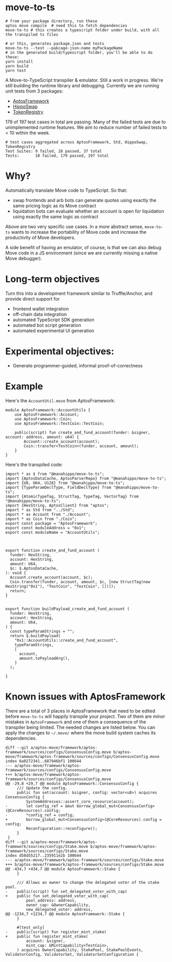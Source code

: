 # move-to-ts
```
# from your package directory, run these
aptos move compile  # need this to fetch dependencies
move-to-ts # this creates a typescript folder under build, with all the transpiled ts files

# or this, generates package.json and tests
move-to-ts --test --pakcage-json-name myPackageName
# in the generated build/typescript folder, you'll be able to do these:
yarn install
yarn build
yarn test

```

A Move-to-TypeScript transpiler & emulator. Still a work in progress. We're still building the runtime library and
debugging. Currently we are running unit tests from 3 packages:
- [AptosFramework](https://github.com/aptos-labs/aptos-core/tree/main/aptos-move/framework)
- [HippoSwap](https://github.com/hippospace/hippo-swap)
- [TokenRegistry](https://github.com/hippospace/aptos-registry)

179 of 197 test cases in total are passing. Many of the failed tests are due to unimplemented runtime features. We aim
to reduce number of failed tests to < 10 within the week.

```
# test cases aggregated across AptosFramework, Std, HippoSwap, TokenRegistry
Test Suites: 9 failed, 28 passed, 37 total
Tests:       18 failed, 179 passed, 197 total
```


# Why?

Automatically translate Move code to TypeScript. So that:
- swap frontends and arb bots can generate quotes using exactly the same pricing logic as its Move contract
- liquidation bots can evaluate whether an account is open for liquidation using exactly the same logic as contract

Above are two very specific use cases. In a more abstract sense, `move-to-ts` wants to increase the portability of 
Move code and increase the productivity of Move developers.

A side benefit of having an emulator, of course, is that we can also debug Move code in a JS environment (since we 
are currently missing a native Move debugger).


# Long-term objectives

Turn this into a development framework similar to Truffle/Anchor, and provide direct support for
- frontend wallet integration
- off-chain data integration
- automated TypeScript SDK generation
- automated bot script generation
- automated experimental UI generation
  

# Experimental objectives:

- Generate programmer-guided, informal proof-of-correctness


# Example
Here's the `AccountUtil.move` from AptosFramework:
```
module AptosFramework::AccountUtils {
    use AptosFramework::Account;
    use AptosFramework::Coin;
    use AptosFramework::TestCoin::TestCoin;

    public(script) fun create_and_fund_account(funder: &signer, account: address, amount: u64) {
        Account::create_account(account);
        Coin::transfer<TestCoin>(funder, account, amount);
    }
}
```

Here's the transpiled code:
```
import * as $ from "@manahippo/move-to-ts";
import {AptosDataCache, AptosParserRepo} from "@manahippo/move-to-ts";
import {U8, U64, U128} from "@manahippo/move-to-ts";
import {TypeParamDeclType, FieldDeclType} from "@manahippo/move-to-ts";
import {AtomicTypeTag, StructTag, TypeTag, VectorTag} from "@manahippo/move-to-ts";
import {HexString, AptosClient} from "aptos";
import * as Std from "../Std";
import * as Account from "./Account";
import * as Coin from "./Coin";
export const package = "AptosFramework";
export const moduleAddress = "0x1";
export const moduleName = "AccountUtils";



export function create_and_fund_account (
  funder: HexString,
  account: HexString,
  amount: U64,
  $c: $.AptosDataCache,
): void {
  Account.create_account(account, $c);
  Coin.transfer(funder, account, amount, $c, [new StructTag(new HexString("0x1"), "TestCoin", "TestCoin", [])]);
  return;
}


export function buildPayload_create_and_fund_account (
  funder: HexString,
  account: HexString,
  amount: U64,
) {
  const typeParamStrings = "";
  return $.buildPayload(
    "0x1::AccountUtils::create_and_fund_account",
    typeParamStrings,
    [
      account,
      amount.toPayloadArg(),
    ]
  );

}

```


# Known issues with AptosFramework

There are a total of 3 places in AptosFramework that need to be edited before `move-to-ts` will happily transpile your
project. Two of them are minor mistakes in `AptosFramework` and one of them a consequence of the transpiler being
limited. The needed changes are listed below. You can apply the changes to `~/.move/` where the move build system caches
its dependencies.

```
diff --git a/aptos-move/framework/aptos-framework/sources/configs/ConsensusConfig.move b/aptos-move/framework/aptos-framework/sources/configs/ConsensusConfig.move
index 6a0272341..687946bf1 100644
--- a/aptos-move/framework/aptos-framework/sources/configs/ConsensusConfig.move
+++ b/aptos-move/framework/aptos-framework/sources/configs/ConsensusConfig.move
@@ -29,8 +29,7 @@ module AptosFramework::ConsensusConfig {
     /// Update the config.
     public fun set(account: &signer, config: vector<u8>) acquires ConsensusConfig {
         SystemAddresses::assert_core_resource(account);
-        let config_ref = &mut borrow_global_mut<ConsensusConfig>(@CoreResources).config;
-        *config_ref = config;
+        borrow_global_mut<ConsensusConfig>(@CoreResources).config = config;
         Reconfiguration::reconfigure();
     }
 }
diff --git a/aptos-move/framework/aptos-framework/sources/configs/Stake.move b/aptos-move/framework/aptos-framework/sources/configs/Stake.move
index d58d55217..235911e2b 100644
--- a/aptos-move/framework/aptos-framework/sources/configs/Stake.move
+++ b/aptos-move/framework/aptos-framework/sources/configs/Stake.move
@@ -434,7 +434,7 @@ module AptosFramework::Stake {
     }
 
     /// Allows an owner to change the delegated voter of the stake pool.
-    public(script) fun set_delegated_voter_with_cap(
+    public fun set_delegated_voter_with_cap(
         pool_address: address,
         owner_cap: &OwnerCapability,
         new_delegated_voter: address,
@@ -1234,7 +1234,7 @@ module AptosFramework::Stake {
     }
 
     #[test_only]
-    public(script) fun register_mint_stake(
+    public fun register_mint_stake(
         account: &signer,
         mint_cap: &MintCapability<TestCoin>,
     ) acquires OwnerCapability, StakePool, StakePoolEvents, ValidatorConfig, ValidatorSet, ValidatorSetConfiguration {
```
